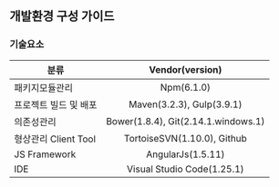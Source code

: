 ## 개발환경 구성 가이드
### 기술요소
|분류 | Vendor(version) |
|--------|:-----:|
|패키지모듈관리|Npm(6.1.0)|
|프로젝트 빌드 및 배포|Maven(3.2.3), Gulp(3.9.1)|
|의존성관리|Bower(1.8.4), Git(2.14.1.windows.1)|
|형상관리 Client Tool|TortoiseSVN(1.10.0), Github|
|JS Framework|AngularJs(1.5.11)|
|IDE|Visual Studio Code(1.25.1)|
